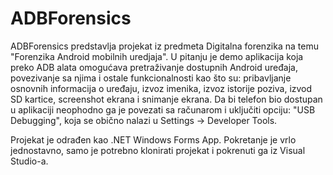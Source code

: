 # ADBForensics
ADBForensics predstavlja projekat iz predmeta Digitalna forenzika na temu "Forenzika Android mobilnih uredjaja". U pitanju je demo aplikacija koja preko ADB alata omogućava pretraživanje dostupnih Android uređaja, povezivanje sa njima i ostale funkcionalnosti kao što su: pribavljanje osnovnih informacija o uređaju, izvoz imenika, izvoz istorije poziva, izvod SD kartice, screenshot ekrana i snimanje ekrana. Da bi telefon bio dostupan u aplikaciji neophodno ga je povezati sa računarom i uključiti opciju: "USB Debugging", koja se obično nalazi u Settings -> Developer Tools.

Projekat je odrađen kao .NET Windows Forms App. Pokretanje je vrlo jednostavno, samo je potrebno klonirati projekat i pokrenuti ga iz Visual Studio-a.
